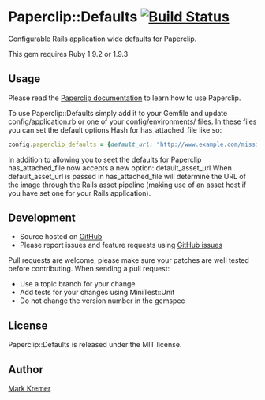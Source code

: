Paperclip::Defaults [![Build Status](http://travis-ci.org/socialreferral/paperclip-defaults.png)](http://travis-ci.org/socialreferral/paperclip-defaults)
==============
Configurable Rails application wide defaults for Paperclip.

This gem requires Ruby 1.9.2 or 1.9.3

Usage
-----
Please read the [Paperclip documentation](https://github.com/thoughtbot/paperclip) to learn how to use Paperclip.

To use Paperclip::Defaults simply add it to your Gemfile and update config/application.rb or one of your config/environments/ files. In these files you can set the default options Hash for has_attached_file like so:

``` ruby
config.paperclip_defaults = {default_url: "http://www.example.com/missing.png"}
```

In addition to allowing you to seet the defaults for Paperclip has_attached_file now accepts a new option: default_asset_url
When default_asset_url is passed in has_attached_file will determine the URL of the image through the Rails asset pipeline (making use of an asset host if you have set one for your Rails application).

Development
-----------
- Source hosted on [GitHub](https://github.com)
- Please report issues and feature requests using [GitHub issues](https://github.com/socialreferral/paperclip-defaults/issues)

Pull requests are welcome, please make sure your patches are well tested before contributing. When sending a pull request:
- Use a topic branch for your change
- Add tests for your changes using MiniTest::Unit
- Do not change the version number in the gemspec

License
-------
Paperclip::Defaults is released under the MIT license.

Author
------
[Mark Kremer](https://github.com/mkremer)
